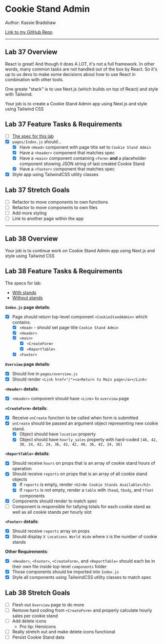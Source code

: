 # Cookie Stand Admin

*Author*: Kassie Bradshaw

[Link to my GitHub Repo](https://github.com/kassiebradshaw/cookie-stand-admin)

---

## Lab 37 Overview

React is great! And though it does A LOT, it's not a full framework. In other words, many common tasks are not handled out of the box by React. So it's up to us devs to make some decisions about how to use React in combination with other tools.

One greate "stack" is to use Next.js (which builds on top of React) and style with Tailwind.

Your job is to create a Cookie Stand Admin app using Next.js and style using Tailwind CSS

## Lab 37 Feature Tasks & Requirements

* [ ] [The spec for this lab](specs/v1_spec.png)
* [x] `pages/Index.js` should...
  * [x] Have `<Head>` component with page title set to `Cookie Stand Admin`
  * [x] Have a `<header>` component that matches spec
  * [x] Have a `<main>` component containing `<form>` **and** a placeholder component showing JSON string of last created Cookie Stand
  * [x] Have a `<footer>` component that matches spec
* [x] Style app using TailwindCSS utility classes

## Lab 37 Stretch Goals

* [ ] Refactor to move components to own functions
* [ ] Refactor to move components to own files
* [ ] Add more styling
* [ ] Link to another page within the app

---

## Lab 38 Overview

Your job is to continue work on Cookie Stand Admin app using Next.js and style using Tailwind CSS

## Lab 38 Feature Tasks & Requirements

The specs for lab:

* [With stands](specs/v2_spec.png)
* [Without stands](specs/no_stands_spec.png)

**`Index.js` page details**:

* [x] Page should return top-level component `<CookieStandAdmin>` which contains:
  * [x] `<Head>` - should set page title `Cookie Stand Admin`
  * [x] `<Header>`
  * [x] `<main>`
    * [x] `<CreateForm>`
    * [x] `<ReportTable>`
  * [x] `<Footer>`

**`Overview` page details**:

* [x] Should live in `pages/overview.js`
* [x] Should render `<Link href="/"><a>Return to Main page</a></Link>`

**`<Header>` details**:

* [x] `<Header>` component should have `<Link>` to `overview` page

**`<CreateForm>` details**:

* [x] Receive `onCreate` function to be called when form is submitted
* [x] `onCreate` should be passed an argument object representing new cookie stand.
  * [x] Object should have `location` property
  * [x] Object should have `hourly_sales` property with hard-coded `[48, 42, 30, 24, 42, 24, 36, 42, 42, 48, 36, 42, 24, 36]`

**`<ReportTable>` details**:

* [x] Should receive `hours` on props that is an array of cookie stand hours of operation
* [x] Should receive `reports` on props that is an array of all cookie stand objects
  * [x] If `reports` is empty, render `<h2>No Cookie Stands Available</h2>`
  * [x] If `reports` is not empty, render a `table` with `thead`, `tbody`, and `tfoot` components
* [x] Components should render to match spec
* [ ] Component is responsible for tallying totals for each cookie stand as well as all cookie stands per hourly slot

**`<Footer>` details**:

* [x] Should receive `reports` array on props
* [x] Should display `X Locations World Wide` where `X` is the number of cookie stands

**Other Requirements**:

* [x] `<Header>`, `<Footer>`, `<CreateForm>`, and `<ReportTable>` should each be in their own file inside top-level `components` folder
* [x] Those components should be imported into `Index.js`
* [x] Style all components using TailwindCSS utility classes to match spec

## Lab 38 Stretch Goals

* [ ] Flesh out `Overview` page to do more
* [ ] Remove hard coding from `<CreateForm>` and properly calculate hourly sales per cookie stand
* [ ] Add delete icons
  * Pro tip: Heroicons
* [ ] Really stretch out and make delete icons functional
* [ ] Persist Cookie Stand data

